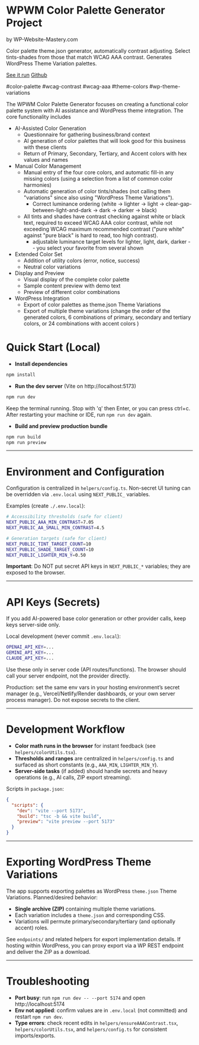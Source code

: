 # WPWM Color Palette Generator Project
by WP-Website-Mastery.com

Color palette theme.json generator, automatically contrast adjusting. Select tints-shades from those that match WCAG AAA contrast. Generates WordPress Theme Variation palettes.

[See it run](https://gl-color-palette-generator.vercel.app)
[Github](https://github.com/glerner/WP-Website-Mastery-color-palette-generator.git)

#color-palette #wcag-contrast #wcag-aaa #theme-colors #wp-theme-variations

The WPWM Color Palette Generator focuses on creating a functional color palette system with AI assistance and WordPress theme integration. The core functionality includes
* AI-Assisted Color Generation
  * Questionnaire for gathering business/brand context
  * AI generation of color palettes that will look good for this business with these clients
  * Return of Primary, Secondary, Tertiary, and Accent colors with hex values and names
* Manual Color Management
  * Manual entry of the four core colors, and automatic fill-in any missing colors (using a selection from a list of common color harmonies)
  * Automatic generation of color tints/shades (not calling them "variations" since also using "WordPress Theme Variations").
    * Correct luminance ordering (white  → lighter → light → clear-gap-between-light-and-dark → dark → darker → black)
  * All tints and shades have contrast checking against white or black text, required to exceed WCAG AAA color contrast, while not exceeding WCAG maximum recommended contrast ("pure white" against "pure black" is hard to read, too high contrast).
    * adjustable luminance target levels for lighter, light, dark, darker -- you select your favorite from several shown
* Extended Color Set
  * Addition of utility colors (error, notice, success)
  * Neutral color variations
* Display and Preview
  * Visual display of the complete color palette
  * Sample content preview with demo text
  * Preview of different color combinations
* WordPress Integration
  * Export of color palettes as theme.json Theme Variations
  * Export of multiple theme variations (change the order of the generated colors, 6 combinations of primary, secondary and tertiary colors, or 24 combinations with accent colors )

# Quick Start (Local)

* __Install dependencies__

```bash
npm install
```

* __Run the dev server__ (Vite on http://localhost:5173)

```bash
npm run dev
```

Keep the terminal running. Stop with 'q' then Enter, or you can press ctrl+c.
After restarting your machine or IDE, run `npm run dev` again.

* __Build and preview production bundle__

```bash
npm run build
npm run preview
```

---

# Environment and Configuration

Configuration is centralized in `helpers/config.ts`. Non-secret UI tuning can be overridden via `.env.local` using `NEXT_PUBLIC_` variables.

Examples (create `./.env.local`):

```bash
# Accessibility thresholds (safe for client)
NEXT_PUBLIC_AAA_MIN_CONTRAST=7.05
NEXT_PUBLIC_AA_SMALL_MIN_CONTRAST=4.5

# Generation targets (safe for client)
NEXT_PUBLIC_TINT_TARGET_COUNT=10
NEXT_PUBLIC_SHADE_TARGET_COUNT=10
NEXT_PUBLIC_LIGHTER_MIN_Y=0.50
```

__Important__: Do NOT put secret API keys in `NEXT_PUBLIC_*` variables; they are exposed to the browser.

---

# API Keys (Secrets)

If you add AI-powered base color generation or other provider calls, keep keys server-side only.

Local development (never commit `.env.local`):

```bash
OPENAI_API_KEY=...
GEMINI_API_KEY=...
CLAUDE_API_KEY=...
```

Use these only in server code (API routes/functions). The browser should call your server endpoint, not the provider directly.

Production: set the same env vars in your hosting environment’s secret manager (e.g., Vercel/Netlify/Render dashboards, or your own server process manager). Do not expose secrets to the client.

---

# Development Workflow

* __Color math runs in the browser__ for instant feedback (see `helpers/colorUtils.tsx`).
* __Thresholds and ranges__ are centralized in `helpers/config.ts` and surfaced as short constants (e.g., `AAA_MIN`, `LIGHTER_MIN_Y`).
* __Server-side tasks__ (if added) should handle secrets and heavy operations (e.g., AI calls, ZIP export streaming).

Scripts in `package.json`:

```json
{
  "scripts": {
    "dev": "vite --port 5173",
    "build": "tsc -b && vite build",
    "preview": "vite preview --port 5173"
  }
}
```

---

# Exporting WordPress Theme Variations

The app supports exporting palettes as WordPress `theme.json` Theme Variations. Planned/desired behavior:

* __Single archive (ZIP)__ containing multiple theme variations.
* Each variation includes a `theme.json` and corresponding CSS.
* Variations will permute primary/secondary/tertiary (and optionally accent) roles.

See `endpoints/` and related helpers for export implementation details. If hosting within WordPress, you can proxy export via a WP REST endpoint and deliver the ZIP as a download.

---

# Troubleshooting

* __Port busy__: run `npm run dev -- --port 5174` and open http://localhost:5174
* __Env not applied__: confirm values are in `.env.local` (not committed) and restart `npm run dev`.
* __Type errors__: check recent edits in `helpers/ensureAAAContrast.tsx`, `helpers/colorUtils.tsx`, and `helpers/config.ts` for consistent imports/exports.
